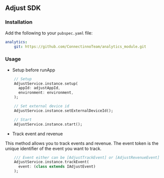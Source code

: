 <!--
This README describes the package. If you publish this package to pub.dev,
this README's contents appear on the landing page for your package.

For information about how to write a good package README, see the guide for
[writing package pages](https://dart.dev/guides/libraries/writing-package-pages).

For general information about developing packages, see the Dart guide for
[creating packages](https://dart.dev/guides/libraries/create-library-packages)
and the Flutter guide for
[developing packages and plugins](https://flutter.dev/developing-packages).
-->

## Adjust SDK

### Installation

Add the following to your `pubspec.yaml` file:

```yaml
analytics:
    git: https://github.com/ConnectinnoTeam/analytics_module.git
```

### Usage
- Setup before runApp
```dart
    // Setup
    AdjustService.instance.setup(
      appId: adjustAppId,
      environment: environment,
    );

    // Set external device id
    AdjustService.instance.setExternalDeviceId();

    // Start
    AdjustService.instance.start();
```

- Track event and revenue

This method allows you to track events and revenue. The event token is the unique identifier of the event you want to track. 

```dart
    /// Event either can be [AdjustTrackEvent] or [AdjustRevenueEvent]
    AdjustService.instance.trackEvent(
      event: (class extends IAdjustEvent)
    );
```